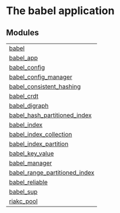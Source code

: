 

# The babel application #


## Modules ##


<table width="100%" border="0" summary="list of modules">
<tr><td><a href="babel.md" class="module">babel</a></td></tr>
<tr><td><a href="babel_app.md" class="module">babel_app</a></td></tr>
<tr><td><a href="babel_config.md" class="module">babel_config</a></td></tr>
<tr><td><a href="babel_config_manager.md" class="module">babel_config_manager</a></td></tr>
<tr><td><a href="babel_consistent_hashing.md" class="module">babel_consistent_hashing</a></td></tr>
<tr><td><a href="babel_crdt.md" class="module">babel_crdt</a></td></tr>
<tr><td><a href="babel_digraph.md" class="module">babel_digraph</a></td></tr>
<tr><td><a href="babel_hash_partitioned_index.md" class="module">babel_hash_partitioned_index</a></td></tr>
<tr><td><a href="babel_index.md" class="module">babel_index</a></td></tr>
<tr><td><a href="babel_index_collection.md" class="module">babel_index_collection</a></td></tr>
<tr><td><a href="babel_index_partition.md" class="module">babel_index_partition</a></td></tr>
<tr><td><a href="babel_key_value.md" class="module">babel_key_value</a></td></tr>
<tr><td><a href="babel_manager.md" class="module">babel_manager</a></td></tr>
<tr><td><a href="babel_range_partitioned_index.md" class="module">babel_range_partitioned_index</a></td></tr>
<tr><td><a href="babel_reliable.md" class="module">babel_reliable</a></td></tr>
<tr><td><a href="babel_sup.md" class="module">babel_sup</a></td></tr>
<tr><td><a href="riakc_pool.md" class="module">riakc_pool</a></td></tr></table>

